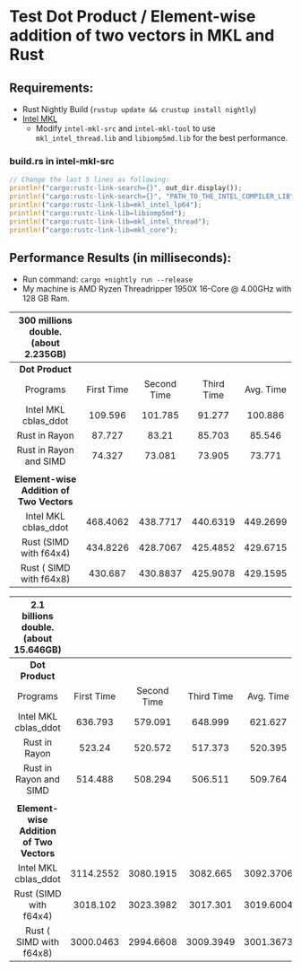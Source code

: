 # Test Dot Product / Element-wise addition of two vectors in MKL and Rust

## Requirements:
 - Rust Nightly Build (`rustup update && crustup install nightly`)
 - [Intel MKL](https://software.intel.com/en-us/mkl)
   - Modify `intel-mkl-src` and `intel-mkl-tool` to use `mkl_intel_thread.lib` and `libiomp5md.lib` for the best performance.

### build.rs in intel-mkl-src

``` rust
// Change the last 5 lines as following:
println!("cargo:rustc-link-search={}", out_dir.display());
println!("cargo:rustc-link-search={}", "PATH_TO_THE_INTEL_COMPILER_LIB");
println!("cargo:rustc-link-lib=mkl_intel_lp64");
println!("cargo:rustc-link-lib=libiomp5md");
println!("cargo:rustc-link-lib=mkl_intel_thread");
println!("cargo:rustc-link-lib=mkl_core");
```

## Performance Results (in milliseconds):
 - Run command: `cargo +nightly run --release`
 - My machine is AMD Ryzen Threadripper 1950X 16-Core @ 4.00GHz with 128 GB Ram.

|                        300 millions double. (about 2.235GB)                |||||
|:------------------------:|:-----------:|:-----------:|:-----------:|:---------:|
|                                   **Dot Product**                         |||||
| Programs                 | First Time  | Second Time | Third Time  | Avg. Time |
| Intel MKL cblas_ddot     |   109.596   |   101.785   |   91.277    |  100.886  |
| Rust in Rayon            |    87.727   |    83.21    |   85.703    |   85.546  |
| Rust in Rayon and SIMD   |    74.327   |    73.081   |   73.905    |   73.771  |
||||||
|                    **Element-wise Addition of Two Vectors**               |||||
| Intel MKL cblas_ddot     |  468.4062   |   438.7717  |   440.6319  |  449.2699 |
| Rust (SIMD with f64x4)   |  434.8226   |   428.7067  |   425.4852  |  429.6715 |
| Rust ( SIMD with f64x8)  |  430.687    |   430.8837  |   425.9078  |  429.1595 |


|                        2.1 billions double. (about 15.646GB)               |||||
|:------------------------:|:-----------:|:-----------:|:-----------:|:---------:|
|                                   **Dot Product**                         |||||
| Programs                 | First Time  | Second Time | Third Time  | Avg. Time |
| Intel MKL cblas_ddot     |   636.793   |   579.091   |  648.999    |  621.627  |
| Rust in Rayon            |   523.24    |   520.572   |  517.373    |  520.395  |
| Rust in Rayon and SIMD   |   514.488   |   508.294   |  506.511    |  509.764  |
||||||
|                    **Element-wise Addition of Two Vectors**               |||||
| Intel MKL cblas_ddot     |  3114.2552  |  3080.1915  |  3082.665   | 3092.3706 |
| Rust (SIMD with f64x4)   |  3018.102   |  3023.3982  |  3017.301   | 3019.6004 |
| Rust ( SIMD with f64x8)  |  3000.0463  |  2994.6608  |  3009.3949  | 3001.3673 |
